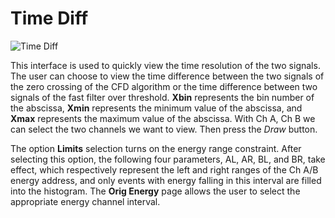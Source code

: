 <!-- OFFLINE_TimeDiff.md --- 
;; 
;; Description: 
;; Author: Hongyi Wu(吴鸿毅)
;; Email: wuhongyi@qq.com 
;; Created: 日 10月  7 09:00:25 2018 (+0800)
;; Last-Updated: 一 11月  5 17:09:44 2018 (+0800)
;;           By: Hongyi Wu(吴鸿毅)
;;     Update #: 4
;; URL: http://wuhongyi.cn -->

# Time Diff

![Time Diff](/img/TimeDiff.png)

This interface is used to quickly view the time resolution of the two signals. The user can choose to view the time difference between the two signals of the zero crossing of the CFD algorithm or the time difference between two signals of the fast filter over threshold. **Xbin** represents the bin number of the abscissa, **Xmin** represents the minimum value of the abscissa, and **Xmax** represents the maximum value of the abscissa. With Ch A, Ch B we can select the two channels we want to view. Then press the *Draw* button.


The option **Limits** selection turns on the energy range constraint. After selecting this option, the following four parameters, AL, AR, BL, and BR, take effect, which respectively represent the left and right ranges of the Ch A/B energy address, and only events with energy falling in this interval are filled into the histogram. The **Orig Energy** page allows the user to select the appropriate energy channel interval.



<!-- OFFLINE_TimeDiff.md ends here -->
